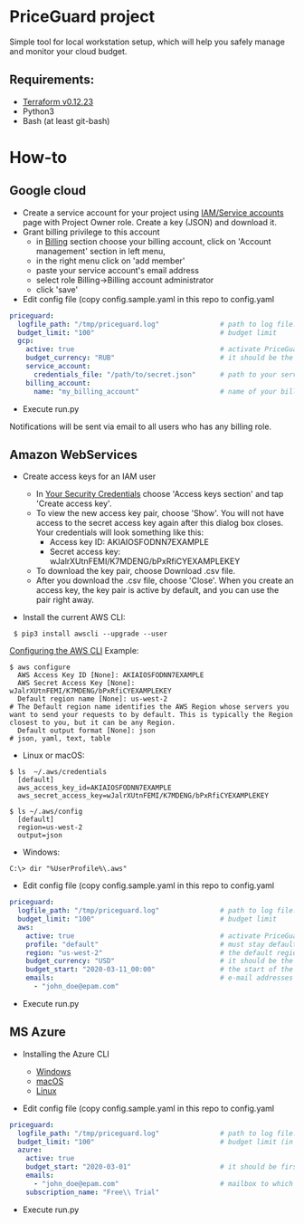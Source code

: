 # PriceGuard project
Simple tool for local workstation setup, which will help you safely manage and monitor your cloud budget.

## Requirements:
* [Terraform v0.12.23](https://releases.hashicorp.com/terraform/0.12.23/)
* Python3
* Bash (at least git-bash)


# How-to
## Google cloud
* Create a service account for your project using [IAM/Service accounts](https://console.cloud.google.com/iam-admin/serviceaccounts) page with Project Owner role. Create a key (JSON) and download it.
* Grant billing privilege to this account
  * in [Billing](https://console.cloud.google.com/billing) section choose your billing account, click on 'Account management' section in left menu,
  * in the right menu click on 'add member'
  * paste your service account's email address
  * select role Billing->Billing account administrator
  * click 'save'
* Edit config file (copy config.sample.yaml in this repo to config.yaml
```yaml
priceguard:
  logfile_path: "/tmp/priceguard.log"               # path to log file. just debug info
  budget_limit: "100"                               # budget limit
  gcp:
    active: true                                    # activate PriceGuard for GCP
    budget_currency: "RUB"                          # it should be the same as your account's origin. RUB for Russia, USD for USA, ...
    service_account:
      credentials_file: "/path/to/secret.json"      # path to your service account's key json
    billing_account:
      name: "my_billing_account"                    # name of your billing account (see "Billing" section"
```

* Execute run.py

Notifications will be sent via email to all users who has any billing role.

## Amazon WebServices
* Create access keys for an IAM user
  * In [Your Security Credentials](https://console.aws.amazon.com/iam/home#/security_credentials) choose 'Access keys section' and tap 'Create access key'.
  * To view the new access key pair, choose 'Show'. You will not have access to the secret access key again after this dialog box closes. Your credentials will look something like this:
      * Access key ID: AKIAIOSFODNN7EXAMPLE
      * Secret access key: wJalrXUtnFEMI/K7MDENG/bPxRfiCYEXAMPLEKEY
  * To download the key pair, choose Download .csv file.
  * After you download the .csv file, choose 'Close'. When you create an access key, the key pair is active by default, and you can use the pair right away.

* Install the current AWS CLI:
```
 $ pip3 install awscli --upgrade --user
```
[Configuring the AWS CLI](https://docs.aws.amazon.com/cli/latest/userguide/cli-chap-configure.html)
Example:
```
$ aws configure
  AWS Access Key ID [None]: AKIAIOSFODNN7EXAMPLE
  AWS Secret Access Key [None]: wJalrXUtnFEMI/K7MDENG/bPxRfiCYEXAMPLEKEY
  Default region name [None]: us-west-2                                   # The Default region name identifies the AWS Region whose servers you want to send your requests to by default. This is typically the Region closest to you, but it can be any Region.
  Default output format [None]: json                                      # json, yaml, text, table
```
* Linux or macOS:
```
$ ls  ~/.aws/credentials
  [default]
  aws_access_key_id=AKIAIOSFODNN7EXAMPLE
  aws_secret_access_key=wJalrXUtnFEMI/K7MDENG/bPxRfiCYEXAMPLEKEY

$ ls ~/.aws/config
  [default]
  region=us-west-2
  output=json
```
* Windows:
```
C:\> dir "%UserProfile%\.aws"
```
* Edit config file (copy config.sample.yaml in this repo to config.yaml
```yaml
priceguard:
  logfile_path: "/tmp/priceguard.log"               # path to log file. just debug info
  budget_limit: "100"                               # budget limit
  aws:
    active: true                                    # activate PriceGuard for AWS
    profile: "default"                              # must stay default
    region: "us-west-2"                             # the default region name, it should be the same as your account's configuration.
    budget_currency: "USD"                          # it should be the same as your account's origin. RUB for Russia, USD for USA, ...
    budget_start: "2020-03-11_00:00"                # the start of the time period covered by the budget.
    emails:                                         # e-mail addresses to notify.
      - "john_doe@epam.com"
```
* Execute run.py

## MS Azure
* Installing the Azure CLI

  * [Windows](https://docs.microsoft.com/ru-ru/cli/azure/install-azure-cli-windows?view=azure-cli-latest)
  * [macOS](https://docs.microsoft.com/ru-ru/cli/azure/install-azure-cli-macos?view=azure-cli-latest)
  * [Linux](https://docs.microsoft.com/ru-ru/cli/azure/install-azure-cli-apt?view=azure-cli-latest)

* Edit config file (copy config.sample.yaml in this repo to config.yaml
```yaml
priceguard:
  logfile_path: "/tmp/priceguard.log"               # path to log file. just debug info
  budget_limit: "100"                               # budget limit (in the same currency as your account)
  azure:
    active: true
    budget_start: "2020-03-01"                      # it should be first day of the month
    emails:
      - "john_doe@epam.com"                         # mailbox to which notifications are sent
    subscription_name: "Free\\ Trial"

```
* Execute run.py
